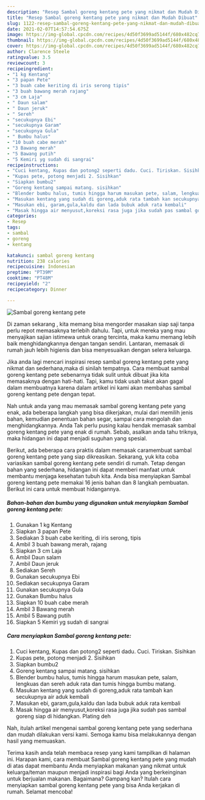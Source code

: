 ```yaml
---
description: "Resep Sambal goreng kentang pete yang nikmat dan Mudah Dibuat"
title: "Resep Sambal goreng kentang pete yang nikmat dan Mudah Dibuat"
slug: 1122-resep-sambal-goreng-kentang-pete-yang-nikmat-dan-mudah-dibuat
date: 2021-02-07T14:57:54.675Z
image: https://img-global.cpcdn.com/recipes/4d50f3699ad5144f/680x482cq70/sambal-goreng-kentang-pete-foto-resep-utama.jpg
thumbnail: https://img-global.cpcdn.com/recipes/4d50f3699ad5144f/680x482cq70/sambal-goreng-kentang-pete-foto-resep-utama.jpg
cover: https://img-global.cpcdn.com/recipes/4d50f3699ad5144f/680x482cq70/sambal-goreng-kentang-pete-foto-resep-utama.jpg
author: Clarence Steele
ratingvalue: 3.5
reviewcount: 3
recipeingredient:
- "1 kg Kentang"
- "3 papan Pete"
- "3 buah cabe keriting di iris serong tipis"
- "3 buah bawang merah rajang"
- "3 cm Laja"
- " Daun salam"
- " Daun jeruk"
- " Sereh"
- "secukupnya Ebi"
- "secukupnya Garam"
- "secukupnya Gula"
- " Bumbu halus"
- "10 buah cabe merah"
- "3 Bawang merah"
- "5 Bawang putih"
- "5 Kemiri yg sudah di sangrai"
recipeinstructions:
- "Cuci kentang, Kupas dan potong2 seperti dadu. Cuci. Tiriskan. Sisihkan"
- "Kupas pete, potong menjadi 2. Sisihkan"
- "Siapkan bumbu2"
- "Goreng kentang sampai matang. sisihkan"
- "Blender bumbu halus, tumis hingga harum masukan pete, salam, lengkuas dan sereh aduk rata dan tumis hingga bumbu matang."
- "Masukan kentang yang sudah di goreng,aduk rata tambah kan secukupnya air aduk kembali"
- "Masukan ebi, garam,gula,kaldu dan lada bubuk aduk rata kembali"
- "Masak hingga air menyusut,koreksi rasa juga jika sudah pas sambal goreng siap di hidangkan. Plating deh"
categories:
- Resep
tags:
- sambal
- goreng
- kentang

katakunci: sambal goreng kentang 
nutrition: 238 calories
recipecuisine: Indonesian
preptime: "PT39M"
cooktime: "PT48M"
recipeyield: "2"
recipecategory: Dinner

---
```



![Sambal goreng kentang pete](https://img-global.cpcdn.com/recipes/4d50f3699ad5144f/680x482cq70/sambal-goreng-kentang-pete-foto-resep-utama.jpg)

Di zaman  sekarang , kita memang bisa mengorder masakan siap saji tanpa perlu repot memasaknya terlebih dahulu. Tapi, untuk mereka yang mau menyajikan sajian istimewa untuk orang tercinta, maka kamu memang lebih baik menghidangkannya dengan tangan sendiri. Lantaran, memasak di rumah jauh lebih higienis dan bisa menyesuaikan dengan selera keluarga.

Jika anda lagi mencari inspirasi resep sambal goreng kentang pete yang nikmat dan sederhana,maka di sinilah tempatnya. Cara membuat sambal goreng kentang pete  sebenarnya tidak sulit untuk dibuat jika kita memasaknya dengan hati-hati. Tapi, kamu tidak usah takut akan gagal dalam membuatnya 
karena dalam artikel ini kami akan membahas sambal goreng kentang pete dengan tepat.  



Nah untuk anda yang mau memasak sambal goreng kentang pete yang enak, ada beberapa langkah yang bisa dikerjakan, mulai dari memilih jenis bahan, kemudian penentuan bahan segar, sampai cara mengolah dan menghidangkannya. Anda Tak perlu pusing kalau hendak memasak sambal goreng kentang pete yang enak di rumah. Sebab, asalkan anda  tahu triknya, maka hidangan ini dapat menjadi suguhan yang spesial.

Berikut, ada beberapa cara praktis  dalam memasak caramembuat sambal goreng kentang pete yang siap dikreasikan. Sekarang, yuk kita coba variasikan sambal goreng kentang pete sendiri di rumah. Tetap dengan bahan yang sederhana, hidangan ini dapat memberi manfaat untuk membantu menjaga kesehatan tubuh kita. Anda bisa menyiapkan Sambal goreng kentang pete memakai 16 jenis bahan dan 8 langkah pembuatan. Berikut ini cara untuk membuat hidangannya.

<!--inarticleads1-->

##### Bahan-bahan dan bumbu yang digunakan untuk menyiapkan Sambal goreng kentang pete:

1. Gunakan 1 kg Kentang
1. Siapkan 3 papan Pete
1. Sediakan 3 buah cabe keriting, di iris serong, tipis
1. Ambil 3 buah bawang merah, rajang
1. Siapkan 3 cm Laja
1. Ambil  Daun salam
1. Ambil  Daun jeruk
1. Sediakan  Sereh
1. Gunakan secukupnya Ebi
1. Sediakan secukupnya Garam
1. Gunakan secukupnya Gula
1. Gunakan  Bumbu halus
1. Siapkan 10 buah cabe merah
1. Ambil 3 Bawang merah
1. Ambil 5 Bawang putih
1. Siapkan 5 Kemiri yg sudah di sangrai




<!--inarticleads2-->

##### Cara menyiapkan Sambal goreng kentang pete:

1. Cuci kentang, Kupas dan potong2 seperti dadu. Cuci. Tiriskan. Sisihkan
1. Kupas pete, potong menjadi 2. Sisihkan
1. Siapkan bumbu2
1. Goreng kentang sampai matang. sisihkan
1. Blender bumbu halus, tumis hingga harum masukan pete, salam, lengkuas dan sereh aduk rata dan tumis hingga bumbu matang.
1. Masukan kentang yang sudah di goreng,aduk rata tambah kan secukupnya air aduk kembali
1. Masukan ebi, garam,gula,kaldu dan lada bubuk aduk rata kembali
1. Masak hingga air menyusut,koreksi rasa juga jika sudah pas sambal goreng siap di hidangkan. Plating deh




Nah, itulah artikel mengenai  sambal goreng kentang pete  yang sederhana dan mudah dilakukan versi kami. Semoga kamu bisa melakukannya dengan hasil yang memuaskan. 

Terima kasih anda telah membaca resep yang kami tampilkan di halaman ini. Harapan kami, cara membuat  Sambal goreng kentang pete yang mudah di atas dapat membantu Anda menyiapkan makanan yang nikmat untuk keluarga/teman maupun menjadi inspirasi bagi Anda yang berkeinginan untuk berjualan makanan. Bagaimana? Gampang kan? Itulah cara menyiapkan sambal goreng kentang pete yang bisa Anda kerjakan di rumah. Selamat mencoba!

